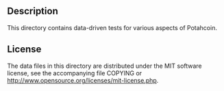 Description
------------

This directory contains data-driven tests for various aspects of Potahcoin.

License
--------

The data files in this directory are distributed under the MIT software
license, see the accompanying file COPYING or
http://www.opensource.org/licenses/mit-license.php.


